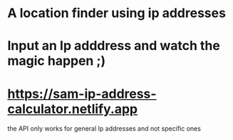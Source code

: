 # A location finder using ip addresses

# Input an Ip adddress and watch the magic happen ;)

# https://sam-ip-address-calculator.netlify.app

the API only works for general Ip addresses and not specific ones
